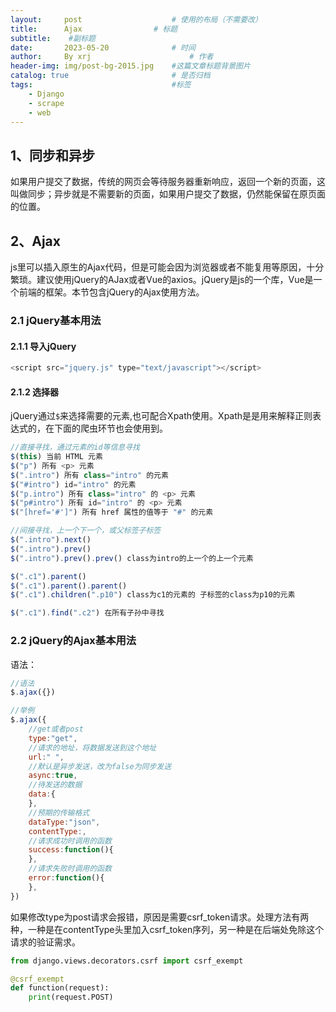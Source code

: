 ```yaml
---
layout:     post   				    # 使用的布局（不需要改）
title:      Ajax				# 标题 
subtitle:    #副标题
date:       2023-05-20				# 时间
author:     By xrj						# 作者
header-img: img/post-bg-2015.jpg 	#这篇文章标题背景图片
catalog: true 						# 是否归档
tags:								#标签
    - Django
    - scrape
    - web
---
```


## 1、同步和异步

如果用户提交了数据，传统的网页会等待服务器重新响应，返回一个新的页面，这叫做同步；异步就是不需要新的页面，如果用户提交了数据，仍然能保留在原页面的位置。

## 2、Ajax

js里可以插入原生的Ajax代码，但是可能会因为浏览器或者不能复用等原因，十分繁琐。建议使用jQuery的AJax或者Vue的axios。jQuery是js的一个库，Vue是一个前端的框架。本节包含jQuery的Ajax使用方法。

### 2.1 jQuery基本用法

#### 2.1.1 导入jQuery

```js
<script src="jquery.js" type="text/javascript"></script>
```

#### 2.1.2 选择器

jQuery通过``$``来选择需要的元素,也可配合Xpath使用。Xpath是是用来解释正则表达式的，在下面的爬虫环节也会使用到。

```js
//直接寻找，通过元素的id等信息寻找
$(this) 当前 HTML 元素
$("p") 所有 <p> 元素
$(".intro") 所有 class="intro" 的元素
$("#intro") id="intro" 的元素
$("p.intro") 所有 class="intro" 的 <p> 元素
$("p#intro") 所有 id="intro" 的 <p> 元素
$("[href='#']") 所有 href 属性的值等于 "#" 的元素
```

```js
//间接寻找，上一个下一个，或父标签子标签
$(".intro").next()
$(".intro").prev()
$(".intro").prev().prev() class为intro的上一个的上一个元素

$(".c1").parent()
$(".c1").parent().parent()
$(".c1").children(".p10") class为c1的元素的 子标签的class为p10的元素

$(".c1").find(".c2") 在所有子孙中寻找

```

### 2.2 jQuery的Ajax基本用法

语法：

```js
//语法
$.ajax({})

//举例
$.ajax({
    //get或者post
    type:"get", 
    //请求的地址，将数据发送到这个地址
    url:" ", 
    //默认是异步发送，改为false为同步发送
    async:true, 
    //待发送的数据
    data:{
    },
    //预期的传输格式
    dataType:"json",
    contentType:,
    //请求成功时调用的函数
    success:function(){
    },
    //请求失败时调用的函数
    error:function(){
    },
})
```

如果修改type为post请求会报错，原因是需要csrf_token请求。处理方法有两种，一种是在contentType头里加入csrf_token序列，另一种是在后端处免除这个请求的验证需求。

```python
from django.views.decorators.csrf import csrf_exempt

@csrf_exempt
def function(request):
    print(request.POST)
```
